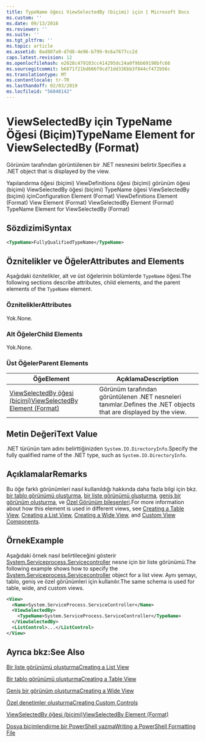 ```yaml
---
title: TypeName öğesi ViewSelectedBy (biçimi) için | Microsoft Docs
ms.custom: ''
ms.date: 09/13/2016
ms.reviewer: ''
ms.suite: ''
ms.tgt_pltfrm: ''
ms.topic: article
ms.assetid: 0ad807a9-d7d8-4e96-b799-9c6a7677cc2d
caps.latest.revision: 12
ms.openlocfilehash: e2028c479103cc414295dc24a0f9bb69190bfc66
ms.sourcegitcommit: b6871f21bd666f9cd71dd336bb3f844cf472b56c
ms.translationtype: MT
ms.contentlocale: tr-TR
ms.lasthandoff: 02/03/2019
ms.locfileid: "56848142"
---
```

# <a name="typename-element-for-viewselectedby-format"></a><span data-ttu-id="e4f4e-102">ViewSelectedBy için TypeName Öğesi (Biçim)</span><span class="sxs-lookup"><span data-stu-id="e4f4e-102">TypeName Element for ViewSelectedBy (Format)</span></span>

<span data-ttu-id="e4f4e-103">Görünüm tarafından görüntülenen bir .NET nesnesini belirtir.</span><span class="sxs-lookup"><span data-stu-id="e4f4e-103">Specifies a .NET object that is displayed by the view.</span></span>

<span data-ttu-id="e4f4e-104">Yapılandırma öğesi (biçimi) ViewDefinitions öğesi (biçimi) görünüm öğesi (biçimi) ViewSelectedBy öğesi (biçimi) TypeName öğesi ViewSelectedBy (biçimi) için</span><span class="sxs-lookup"><span data-stu-id="e4f4e-104">Configuration Element (Format) ViewDefinitions Element (Format) View Element (Format) ViewSelectedBy Element (Format) TypeName Element for ViewSelectedBy (Format)</span></span>

## <a name="syntax"></a><span data-ttu-id="e4f4e-105">Sözdizimi</span><span class="sxs-lookup"><span data-stu-id="e4f4e-105">Syntax</span></span>

```xml
<TypeName>FullyQualifiedTypeName</TypeName>
```

## <a name="attributes-and-elements"></a><span data-ttu-id="e4f4e-106">Öznitelikler ve Öğeler</span><span class="sxs-lookup"><span data-stu-id="e4f4e-106">Attributes and Elements</span></span>

<span data-ttu-id="e4f4e-107">Aşağıdaki öznitelikler, alt ve üst öğelerinin bölümlerde `TypeName` öğesi.</span><span class="sxs-lookup"><span data-stu-id="e4f4e-107">The following sections describe attributes, child elements, and the parent elements of the `TypeName` element.</span></span>

### <a name="attributes"></a><span data-ttu-id="e4f4e-108">Öznitelikler</span><span class="sxs-lookup"><span data-stu-id="e4f4e-108">Attributes</span></span>

<span data-ttu-id="e4f4e-109">Yok.</span><span class="sxs-lookup"><span data-stu-id="e4f4e-109">None.</span></span>

### <a name="child-elements"></a><span data-ttu-id="e4f4e-110">Alt Öğeler</span><span class="sxs-lookup"><span data-stu-id="e4f4e-110">Child Elements</span></span>

<span data-ttu-id="e4f4e-111">Yok.</span><span class="sxs-lookup"><span data-stu-id="e4f4e-111">None.</span></span>

### <a name="parent-elements"></a><span data-ttu-id="e4f4e-112">Üst Öğeler</span><span class="sxs-lookup"><span data-stu-id="e4f4e-112">Parent Elements</span></span>

|<span data-ttu-id="e4f4e-113">Öğe</span><span class="sxs-lookup"><span data-stu-id="e4f4e-113">Element</span></span>|<span data-ttu-id="e4f4e-114">Açıklama</span><span class="sxs-lookup"><span data-stu-id="e4f4e-114">Description</span></span>|
|-------------|-----------------|
|[<span data-ttu-id="e4f4e-115">ViewSelectedBy öğesi (biçimi)</span><span class="sxs-lookup"><span data-stu-id="e4f4e-115">ViewSelectedBy Element (Format)</span></span>](./viewselectedby-element-format.md)|<span data-ttu-id="e4f4e-116">Görünüm tarafından görüntülenen .NET nesneleri tanımlar.</span><span class="sxs-lookup"><span data-stu-id="e4f4e-116">Defines the .NET objects that are displayed by the view.</span></span>|

## <a name="text-value"></a><span data-ttu-id="e4f4e-117">Metin Değeri</span><span class="sxs-lookup"><span data-stu-id="e4f4e-117">Text Value</span></span>

<span data-ttu-id="e4f4e-118">.NET türünün tam adını belirttiğinizden `System.IO.DirectoryInfo`.</span><span class="sxs-lookup"><span data-stu-id="e4f4e-118">Specify the fully qualified name of the .NET type, such as `System.IO.DirectoryInfo`.</span></span>

## <a name="remarks"></a><span data-ttu-id="e4f4e-119">Açıklamalar</span><span class="sxs-lookup"><span data-stu-id="e4f4e-119">Remarks</span></span>

<span data-ttu-id="e4f4e-120">Bu öğe farklı görünümleri nasıl kullanıldığı hakkında daha fazla bilgi için bkz. [bir tablo görünümü oluşturma](./creating-a-table-view.md), [bir liste görünümü oluşturma](./creating-a-list-view.md), [geniş bir görünüm oluşturma](./creating-a-wide-view.md), ve [ Özel Görünüm bileşenleri](./creating-custom-controls.md).</span><span class="sxs-lookup"><span data-stu-id="e4f4e-120">For more information about how this element is used in different views, see [Creating a Table View](./creating-a-table-view.md), [Creating a List View](./creating-a-list-view.md), [Creating a Wide View](./creating-a-wide-view.md), and [Custom View Components](./creating-custom-controls.md).</span></span>

## <a name="example"></a><span data-ttu-id="e4f4e-121">Örnek</span><span class="sxs-lookup"><span data-stu-id="e4f4e-121">Example</span></span>

<span data-ttu-id="e4f4e-122">Aşağıdaki örnek nasıl belirtileceğini gösterir [System.Serviceprocess.Servicecontroller](/dotnet/api/System.ServiceProcess.ServiceController) nesne için bir liste görünümü.</span><span class="sxs-lookup"><span data-stu-id="e4f4e-122">The following example shows how to specify the [System.Serviceprocess.Servicecontroller](/dotnet/api/System.ServiceProcess.ServiceController) object for a list view.</span></span> <span data-ttu-id="e4f4e-123">Aynı şemayı, tablo, geniş ve özel görünümleri için kullanılır.</span><span class="sxs-lookup"><span data-stu-id="e4f4e-123">The same schema is used for table, wide, and custom views.</span></span>

```xml
<View>
  <Name>System.ServiceProcess.ServiceController</Name>
  <ViewSelectedBy>
    <TypeName>System.ServiceProcess.ServiceController</TypeName>
  </ViewSelectedBy>
  <ListControl>...</ListControl>
</View>
```

## <a name="see-also"></a><span data-ttu-id="e4f4e-124">Ayrıca bkz:</span><span class="sxs-lookup"><span data-stu-id="e4f4e-124">See Also</span></span>

[<span data-ttu-id="e4f4e-125">Bir liste görünümü oluşturma</span><span class="sxs-lookup"><span data-stu-id="e4f4e-125">Creating a List View</span></span>](./creating-a-list-view.md)

[<span data-ttu-id="e4f4e-126">Bir tablo görünümü oluşturma</span><span class="sxs-lookup"><span data-stu-id="e4f4e-126">Creating a Table View</span></span>](./creating-a-table-view.md)

[<span data-ttu-id="e4f4e-127">Geniş bir görünüm oluşturma</span><span class="sxs-lookup"><span data-stu-id="e4f4e-127">Creating a Wide View</span></span>](./creating-a-wide-view.md)

[<span data-ttu-id="e4f4e-128">Özel denetimler oluşturma</span><span class="sxs-lookup"><span data-stu-id="e4f4e-128">Creating Custom Controls</span></span>](./creating-custom-controls.md)

[<span data-ttu-id="e4f4e-129">ViewSelectedBy öğesi (biçimi)</span><span class="sxs-lookup"><span data-stu-id="e4f4e-129">ViewSelectedBy Element (Format)</span></span>](./viewselectedby-element-format.md)

[<span data-ttu-id="e4f4e-130">Dosya biçimlendirme bir PowerShell yazma</span><span class="sxs-lookup"><span data-stu-id="e4f4e-130">Writing a PowerShell Formatting File</span></span>](./writing-a-powershell-formatting-file.md)
